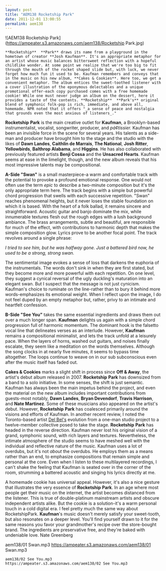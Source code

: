 ```yaml
---
layout: post
title: "AEM138 Rocketship Park"
date: 2011-12-01 13:00:55
permalink: aem138
---
```

![AEM138 Rocketship Park](https://ampeater.s3.amazonaws.com/aem138/Rocketship Park.jpg)

    **Rocketship**  **Park** draws its name from a playground in the hometown of creator **Josh Kaufman**. It's an appropriate metaphor for an artist whose music balances bittersweet reflection with a hopeful childlike wonder. At some point we realize that we're too big to fit through the mouth of the rocket shaped slide but, with luck, we never forget how much fun it used to be. Kaufman remembers and conveys that in the music on his new album, **Cakes & Cookies**. Here too, we get a convenient metaphor. The album entices the sweet-toothed listener with a cover illustration of the eponymous delectables and a unique promotional offer-each copy purchased comes with a free homemade cookie! While one must never judge an album on the dessert, here it provides a taste of the contents. **Rocketship**  **Park's** original blend of symphonic folk-pop is rich, immediate, and above all, homemade. NPR noted that it offers "_a sense of peace and nostalgia that grounds even the most anxious of listeners_."

**Rocketship**  **Park**  is the main creative outlet for **Kaufman**, a Brooklyn-based instrumentalist, vocalist, songwriter, producer, and _pá¢tissier._ Kaufman has been an invisible force in the scene for several years. His talents as a side-man and producer have brought him to the stage and the studio with the likes of **Dawn Landes**, **Caithlin de Marrais**, **The National**, **Josh Ritter**, **Yellowbirds**, **Balthrop Alabama**, and **Higgins**. He has also collaborated with previously featured artists **Benji Cossa** and the **Unsacred Hearts**. Kaufman seems at ease in the limelight, though, and the new album reveals that his most impressive talents may be compositional.

**A-Side "Swan"** is a small masterpiece-a warm and comfortable track with the potential to provoke a profound emotional response. One would not often use the term _epic_ to describe a two-minute composition but it's the only appropriate term here. The track begins with a simple but powerful chord progression that swells with each successive repetition. "Swan" reaches phenomenal heights, but it never loses the stable foundation on which it is based. With the heart of a folk ballad, it remains sincere and straightforward. Acoustic guitar and banjo dominate the mix, while innumerable textures flesh out the rough edges with a lush background ambiance. The brass arrangements, subtle and beautiful, are responsible for much of the effect, with contributions to harmonic depth that makes the simple composition glow. Lyrics prove to be another focal point. The track revolves around a single phrase:

_I tried to see him,_ _but he was halfway gone._ _Just a battered bird now,_ _he used to be a strong, strong swan._

The sentimental image evokes a sense of loss that darkens the euphoria of the instrumentals. The words don't sink in when they are first stated, but they become more and more powerful with each repetition. On one level, they suggest a cynical reversal of the ugly duckling's maturation into an elegant swan. But I suspect that the message is not just cynicism. Kaufman's choice to ruminate on the line-rather than to bury it behind more words-emphasizes its emotional weight. When I reflect upon the image, I do not feel duped by an empty metaphor but, rather, privy to an intimate and heartfelt confession.

**B-Side "See You"** takes the same essential ingredients and draws them out over a much longer span. **Kaufman** delights us again with a simple chord progression full of harmonic momentum. The dominant hook is the falsetto vocal line that delineates verses as an interlude. However, **Kaufman** remains a compositional minimalist, and lets the track unfold at a leisurely pace. When the layers of horns, washed out guitars, and noises finally escalate, they seem like a meditation on the words themselves. Although the song clocks in at nearly five minutes, it seems to bypass time altogether. The loops continue to weave on in our sub subconscious even after the music itself has faded out.

**Cakes & Cookies** marks a slight shift in process since **Off & Away**, the artist's debut album released in 2007. **Rocketship**  **Park** has downsized from a band to a solo initiative. In some senses, the shift is just semantic. Kaufman has always been the main impetus behind the project, and even the material on the new album includes important contributions from guests-most notably, **Dawn Landes**, **Bryan Devendorf**, **Travis Harrison**, and **Nate Martinez**. Some of these musicians also appeared on the artist's debut. However, **Rocketship**  **Park** has coalesced primarily around the visions and efforts of Kaufman. In another recent review, I noted the Toronto-based artist [Del Bel's](http://ampeatermusic.com/aem137) evolution from a one-man studio project to a twelve-member collective posed to take the stage. **Rocketship**  **Park** has headed in the reverse direction. Kaufman never lost his original vision of a grand, symphonic sound, with rich layers and textures. Nevertheless, the intimate atmosphere of the studio seems to have meshed well with the individual and reflective nature of the music. Kaufman uses a lot of overdubs, but it's not _about_ the overdubs. He employs them as a means rather than an end, to emphasize compositions that remain simple and personal at the core. Even when I listen to these multilayered recordings, I can't shake the feeling that Kaufman is seated over in the corner of the room, strumming a battered acoustic and singing his lyrics directly at me.

A homemade cookie has universal appeal. However, it's also a nice gesture that illustrates the very essence of **Rocketship**  **Park**. In an age where most people get their music on the internet, the artist becomes distanced from the listener. This is true of double-platinum mainstream artists and obscure independent artists alike. But the cookie is a solution-it's a warm personal touch in a cold digital era. I feel pretty much the same way about RocketshipPark.  **Kaufman**'s music doesn't merely satisfy your sweet-tooth, but also resonates on a deeper level. You'll find yourself drawn to it for the same reasons you favor your grandmother's recipe over the store-bought brand. The ingredients are preservative free, and they're baked with undeniable love. Nate Greenberg
  
  aem138/01 Swan.mp3
    https://ampeater.s3.amazonaws.com/aem138/01 Swan.mp3
    
    aem138/02 See You.mp3
    https://ampeater.s3.amazonaws.com/aem138/02 See You.mp3
    
    